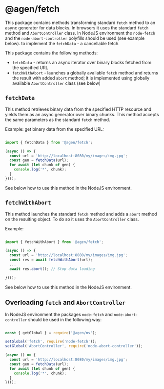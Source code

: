 @agen/fetch
===========

This package contains methods transforming standard `fetch` method
to an async generator for data blocks.
In browsers it uses the standard `fetch` method and `AbortController` class.
In NodeJS environment the `node-fetch` and the `node-abort-controller`
polyfills should be used (see example below).
to implement the `fetchData` - a cancellable fetch.

This package contains the following methods:
* `fetchData` - returns an async iterator over binary blocks fetched from
  the specified URL
* `fetchWithAbort` - launches a globally available `fetch` method and
  returns the result with added `abort` method; it is implemented using
  globally available `AbortController` class (see below)


`fetchData`
-----------

This method retrieves binary data from the specified HTTP resource and
yields them as an async generator over binary chunks.
This method accepts the same parameters as the standard `fetch` method.

Example: get binary data from the specified URL:
```javascript

import { fetchData } from '@agen/fetch';

(async () => {
  const url = 'http://localhost:8080/my/images/img.jpg';
  const gen = fetchData(url);
  for await (let chunk of gen) {
    console.log('*', chunk);
  }
})();

```

See below how to use this method in the NodeJS environment.

`fetchWithAbort`
---------------

This method launches the standard `fetch` method and adds a `abort` method on
the resulting object. To do so it uses the `AbortController` class.

Example:
```javascript

import { fetchWithAbort } from '@agen/fetch';

(async () => {
  const url = 'http://localhost:8080/my/images/img.jpg';
  const res = await fetchWithAbort(url);
  ...
  await res.abort(); // Stop data loading

})();

```

See below how to use this method in the NodeJS environment.


Overloading `fetch` and `AbortController`
-----------------------------------------

In NodeJS environment the packages `node-fetch` and `node-abort-controller`
should be used in the following way:

```javascript

const { getGlobal } = require('@agen/ns');

setGlobal('fetch', require('node-fetch'));
setGlobal('AbortController', require('node-abort-controller'));

(async () => {
  const url = 'http://localhost:8080/my/images/img.jpg';
  const gen = fetchData(url);
  for await (let chunk of gen) {
    console.log('*', chunk);
  }
})();

```
